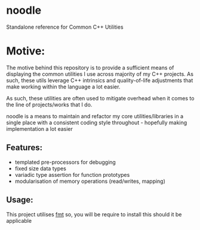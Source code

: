 # noodle
Standalone reference for Common C++ Utilities

# Motive:

The motive behind this repository is to provide a sufficient means of displaying the common utilities I use across majority of my C++ projects. As such, these utils leverage C++ intrinsics and quality-of-life adjustments that make working within the language a lot easier.

As such, these utilities are often used to mitigate overhead when it comes to the line of projects/works that I do.

noodle is a means to maintain and refactor my core utilities/libraries in a single place with a consistent coding style throughout - hopefully making implementation a lot easier

## Features:

- templated pre-processors for debugging
- fixed size data types
- variadic type assertion for function prototypes
- modularisation of memory operations (read/writes, mapping)

## Usage:

This project utilises [fmt](https://github.com/fmtlib/fmt) so, you will be require to install this should it be applicable
